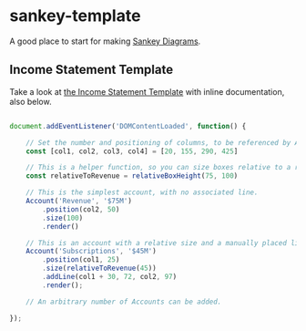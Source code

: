 # sankey-template

A good place to start for making [Sankey Diagrams](https://en.wikipedia.org/wiki/Sankey_diagram).

## Income Statement Template

Take a look at [the Income Statement Template](https://github.com/maxtremaine/sankey-template/blob/main/income-statement-template.html) with inline documentation, also below.

```JavaScript

document.addEventListener('DOMContentLoaded', function() {

    // Set the number and positioning of columns, to be referenced by Accounts.
    const [col1, col2, col3, col4] = [20, 155, 290, 425]

    // This is a helper function, so you can size boxes relative to a reference Account.
    const relativeToRevenue = relativeBoxHeight(75, 100) 

    // This is the simplest account, with no associated line.
    Account('Revenue', '$75M')
        .position(col2, 50)
        .size(100)
        .render()

    // This is an account with a relative size and a manually placed line.
    Account('Subscriptions', '$45M')
        .position(col1, 25)
        .size(relativeToRevenue(45))
        .addLine(col1 + 30, 72, col2, 97)
        .render();

    // An arbitrary number of Accounts can be added.

});

```